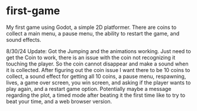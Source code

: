 # first-game
My first game using Godot, a simple 2D platformer. There are coins to collect a main menu, a pause menu, the ability to restart the game, and sound effects.

8/30/24 Update: Got the Jumping and the animations working.  Just need to get the Coin to work, there is an issue with the coin not recognizing it touching the player. So the coin cannot disappear and make a sound when it is collected. After figuring out the coin issue I want there to be 10 coins to collect, a sound effect for getting all 10 coins, a pause menu, respawning, lives, a game over screen, you win screen, and asking if the player wants to play again, and a restart game option. Potentially maybe a message regarding the plot, a timed mode after beating it the first time like to try to beat your time, and a web browser version.

